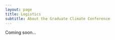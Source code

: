 ```yaml
---
layout: page
title: Logistics
subtitle: About the Graduate Climate Conference
---
```


Coming soon...